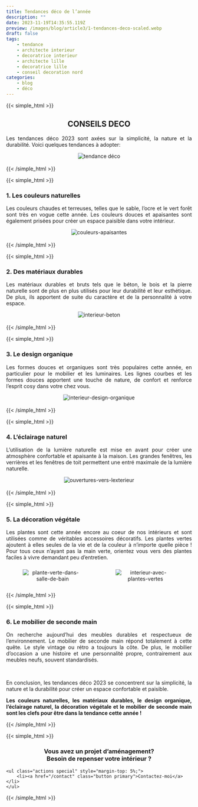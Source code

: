 ```yaml
---
title: Tendances déco de l’année
description: ""
date: 2023-11-19T14:35:55.119Z
preview: /images/blog/article3/1-tendances-deco-scaled.webp
draft: false
tags:
    - tendance
    - architecte interieur
    - decoratrice interieur
    - architecte lille
    - decoratrice lille
    - conseil decoration nord
categories:
    - blog
    - déco
---
```


<!-- FM:Snippet:Start data:{"id":"Article-titre-centré","fields":[]} -->
{{< simple_html >}}

<div>
    <h2 style="text-align: center;">
        CONSEILS DECO
    </h2>
</div>

<div>
    <p style="text-align: justify;">
        Les tendances déco 2023 sont axées sur la simplicité, la nature et la durabilité.
        Voici quelques tendances à adopter:     
  </p>
</div>


<div style="text-align: center;">
  <img src="/images/blog//article3/1-tendances-deco-scaled.webp" alt="tendance déco" style="max-width: 70%; height: auto;">
</div>

</br>
{{< /simple_html >}}
<!-- FM:Snippet:End -->

<!-- FM:Snippet:Start data:{"id":"Article-titre-non-centré-h3","fields":[]} -->
{{< simple_html >}}

<div>
    <h3>
        1. Les couleurs naturelles
    </h3>
</div>

<div>
    <p style="text-align: justify;">
        Les couleurs chaudes et terreuses, telles que le sable, l’ocre et le vert forêt sont très en vogue cette année. Les couleurs douces et apaisantes sont également prisées pour créer un espace paisible dans votre intérieur.
  </p>
</div>


<div style="text-align: center;">
  <img src="/images/blog/article3/2-interieur-couleurs-apaisantes-scaled.webp" alt="couleurs-apaisantes" style="max-width: 70%; height: auto;">
</div>

</br>
{{< /simple_html >}}
<!-- FM:Snippet:End -->

<!-- FM:Snippet:Start data:{"id":"Article-titre-non-centré-h3","fields":[]} -->
{{< simple_html >}}

<div>
    <h3>
        2. Des matériaux durables
    </h3>
</div>

<div>
    <p style="text-align: justify;">
        Les matériaux durables et bruts tels que le béton, le bois et la pierre naturelle sont de plus en plus utilisés pour leur durabilité et leur esthétique. De plus, ils apportent de suite du caractère et de la personnalité à votre espace.
  </p>
</div>


<div style="text-align: center;">
  <img src="/images/blog/article3/3-interieur-beton-scaled.webp" alt="interieur-beton" style="max-width: 70%; height: auto;">
</div>

</br>
{{< /simple_html >}}
<!-- FM:Snippet:End -->

<!-- FM:Snippet:Start data:{"id":"Article-titre-non-centré-h3","fields":[]} -->
{{< simple_html >}}

<div>
    <h3>
        3. Le design organique
    </h3>
</div>

<div>
    <p style="text-align: justify;">
        Les formes douces et organiques sont très populaires cette année, en particulier pour le mobilier et les luminaires. Les lignes courbes et les formes douces apportent une touche de nature, de confort et renforce l’esprit cosy dans votre chez vous.
  </p>
</div>


<div style="text-align: center;">
  <img src="/images/blog/article3/4-interieur-design-organique-scaled.webp" alt="interieur-design-organique" style="max-width: 70%; height: auto;">
</div>

</br>
{{< /simple_html >}}
<!-- FM:Snippet:End -->

<!-- FM:Snippet:Start data:{"id":"Article-titre-non-centré-h3","fields":[]} -->
{{< simple_html >}}

<div>
    <h3>
        4. L’éclairage naturel
    </h3>
</div>

<div>
    <p style="text-align: justify;">
        L’utilisation de la lumière naturelle est mise en avant pour créer une atmosphère confortable et apaisante à la maison. Les grandes fenêtres, les verrières et les fenêtres de toit permettent une entré maximale de la lumière naturelle.
  </p>
</div>


<div style="text-align: center;">
  <img src="/images/blog/article3/5-ouvertures-vers-lexterieur-1-scaled.webp" alt="ouvertures-vers-lexterieur" style="max-width: 70%; height: auto;">
</div>

</br>
{{< /simple_html >}}
<!-- FM:Snippet:End -->

<!-- FM:Snippet:Start data:{"id":"Article-titre-non-centré-h3","fields":[]} -->
{{< simple_html >}}

<div>
    <h3>
        5. La décoration végétale
    </h3>
</div>

<div>
    <p style="text-align: justify;">
        Les plantes sont cette année encore au coeur de nos intérieurs et sont utilisées comme de véritables accessoires décoratifs. Les plantes vertes ajoutent à elles seules de la vie et de la couleur à n’importe quelle pièce ! Pour tous ceux n’ayant pas la main verte, orientez vous vers des plantes faciles à vivre demandant peu d’entretien.
  </p>
</div>

<div style="display: flex; flex-wrap: wrap; text-align: center;">
  <div style="flex: 1; margin: 10px; max-width: 450px;">
    <div>
      <img src="/images/blog/article3/5.1-plante-verte-dans-salle-de-bain-scaled.webp" alt="plante-verte-dans-salle-de-bain" style="max-width: 70%; height: auto;">
    </div>
  </div>
  <div style="flex: 1; margin: 10px; max-width: 450px;">
    <div>
      <img src="/images/blog/article3/5.2-interieur-avec-plantes-vertes-scaled.webp" alt="interieur-avec-plantes-vertes" style="max-width: 70%; height: auto;">
    </div>
  </div>
</div>

</br>
{{< /simple_html >}}
<!-- FM:Snippet:End -->

<!-- FM:Snippet:Start data:{"id":"Article-titre-non-centré-h3","fields":[]} -->
{{< simple_html >}}

<div>
    <h3>
        6. Le mobilier de seconde main
    </h3>
</div>

<div>
    <p style="text-align: justify;">
        On recherche aujourd’hui des meubles durables et respectueux de l’environnement. Le mobilier de seconde main répond totalement à cette quête. Le style vintage ou rétro a toujours la côte. De plus, le mobilier d’occasion a une histoire et une personnalité propre, contrairement aux meubles neufs, souvent standardisés.
  </p>
</div>


<div style="text-align: center;">
  <img src="/images/blog//article3/6-enfilade.webp" alt="" style="max-width: 70%; height: auto;">
</div>

</br>

<div>
    <p style="text-align: justify;">
        En conclusion, les tendances déco 2023 se concentrent sur la simplicité, la nature et la durabilité pour créer un espace confortable et paisible.
  </p>
</div>

<div>
    <p style="text-align: justify; font-weight: bold;">
        Les couleurs naturelles, les matériaux durables, le design organique, l’éclairage naturel, la décoration végétale et le mobilier de seconde main sont les clefs pour être dans la tendance cette année !
  </p>
</div>
{{< /simple_html >}}
<!-- FM:Snippet:End -->

<!-- FM:Snippet:Start data:{"id":"contactez-moi","fields":[]} -->
{{< simple_html >}}
</br>
<div>
    <h3 style="text-align: center;">
        Vous avez un projet d’aménagement? </br> Besoin de repenser votre intérieur ?
    </h3>

	<ul class="actions special" style="margin-top: 5%;">
		<li><a href="/contact" class="button primary">Contactez-moi</a></li>
	</ul>
 </div>
{{< /simple_html >}}
<!-- FM:Snippet:End -->